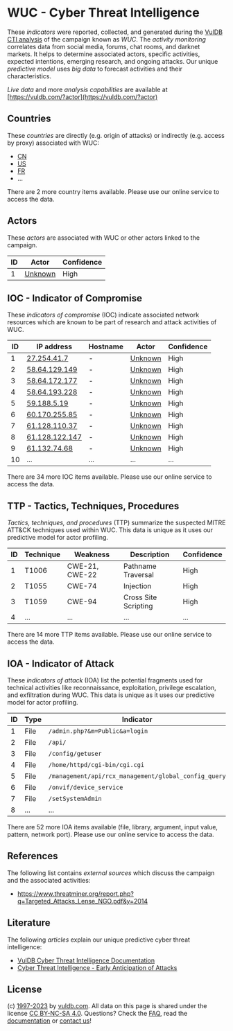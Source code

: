 # WUC - Cyber Threat Intelligence

These _indicators_ were reported, collected, and generated during the [VulDB CTI analysis](https://vuldb.com/?kb.cti) of the campaign known as _WUC_. The _activity monitoring_ correlates data from social media, forums, chat rooms, and darknet markets. It helps to determine associated actors, specific activities, expected intentions, emerging research, and ongoing attacks. Our unique _predictive model_ uses _big data_ to forecast activities and their characteristics.

_Live data_ and more _analysis capabilities_ are available at [https://vuldb.com/?actor](https://vuldb.com/?actor)

## Countries

These _countries_ are directly (e.g. origin of attacks) or indirectly (e.g. access by proxy) associated with WUC:

* [CN](https://vuldb.com/?country.cn)
* [US](https://vuldb.com/?country.us)
* [FR](https://vuldb.com/?country.fr)
* ...

There are 2 more country items available. Please use our online service to access the data.

## Actors

These _actors_ are associated with WUC or other actors linked to the campaign.

ID | Actor | Confidence
-- | ----- | ----------
1 | [Unknown](https://vuldb.com/?actor.unknown) | High

## IOC - Indicator of Compromise

These _indicators of compromise_ (IOC) indicate associated network resources which are known to be part of research and attack activities of WUC.

ID | IP address | Hostname | Actor | Confidence
-- | ---------- | -------- | ----- | ----------
1 | [27.254.41.7](https://vuldb.com/?ip.27.254.41.7) | - | [Unknown](https://vuldb.com/?actor.unknown) | High
2 | [58.64.129.149](https://vuldb.com/?ip.58.64.129.149) | - | [Unknown](https://vuldb.com/?actor.unknown) | High
3 | [58.64.172.177](https://vuldb.com/?ip.58.64.172.177) | - | [Unknown](https://vuldb.com/?actor.unknown) | High
4 | [58.64.193.228](https://vuldb.com/?ip.58.64.193.228) | - | [Unknown](https://vuldb.com/?actor.unknown) | High
5 | [59.188.5.19](https://vuldb.com/?ip.59.188.5.19) | - | [Unknown](https://vuldb.com/?actor.unknown) | High
6 | [60.170.255.85](https://vuldb.com/?ip.60.170.255.85) | - | [Unknown](https://vuldb.com/?actor.unknown) | High
7 | [61.128.110.37](https://vuldb.com/?ip.61.128.110.37) | - | [Unknown](https://vuldb.com/?actor.unknown) | High
8 | [61.128.122.147](https://vuldb.com/?ip.61.128.122.147) | - | [Unknown](https://vuldb.com/?actor.unknown) | High
9 | [61.132.74.68](https://vuldb.com/?ip.61.132.74.68) | - | [Unknown](https://vuldb.com/?actor.unknown) | High
10 | ... | ... | ... | ...

There are 34 more IOC items available. Please use our online service to access the data.

## TTP - Tactics, Techniques, Procedures

_Tactics, techniques, and procedures_ (TTP) summarize the suspected MITRE ATT&CK techniques used within WUC. This data is unique as it uses our predictive model for actor profiling.

ID | Technique | Weakness | Description | Confidence
-- | --------- | -------- | ----------- | ----------
1 | T1006 | CWE-21, CWE-22 | Pathname Traversal | High
2 | T1055 | CWE-74 | Injection | High
3 | T1059 | CWE-94 | Cross Site Scripting | High
4 | ... | ... | ... | ...

There are 14 more TTP items available. Please use our online service to access the data.

## IOA - Indicator of Attack

These _indicators of attack_ (IOA) list the potential fragments used for technical activities like reconnaissance, exploitation, privilege escalation, and exfiltration during WUC. This data is unique as it uses our predictive model for actor profiling.

ID | Type | Indicator | Confidence
-- | ---- | --------- | ----------
1 | File | `/admin.php?&m=Public&a=login` | High
2 | File | `/api/` | Low
3 | File | `/config/getuser` | High
4 | File | `/home/httpd/cgi-bin/cgi.cgi` | High
5 | File | `/management/api/rcx_management/global_config_query` | High
6 | File | `/onvif/device_service` | High
7 | File | `/setSystemAdmin` | High
8 | ... | ... | ...

There are 52 more IOA items available (file, library, argument, input value, pattern, network port). Please use our online service to access the data.

## References

The following list contains _external sources_ which discuss the campaign and the associated activities:

* https://www.threatminer.org/report.php?q=Targeted_Attacks_Lense_NGO.pdf&y=2014

## Literature

The following _articles_ explain our unique predictive cyber threat intelligence:

* [VulDB Cyber Threat Intelligence Documentation](https://vuldb.com/?kb.cti)
* [Cyber Threat Intelligence - Early Anticipation of Attacks](https://www.scip.ch/en/?labs.20201022)

## License

(c) [1997-2023](https://vuldb.com/?kb.changelog) by [vuldb.com](https://vuldb.com/?kb.about). All data on this page is shared under the license [CC BY-NC-SA 4.0](https://creativecommons.org/licenses/by-nc-sa/4.0/). Questions? Check the [FAQ](https://vuldb.com/?kb.faq), read the [documentation](https://vuldb.com/?kb) or [contact us](https://vuldb.com/?contact)!

